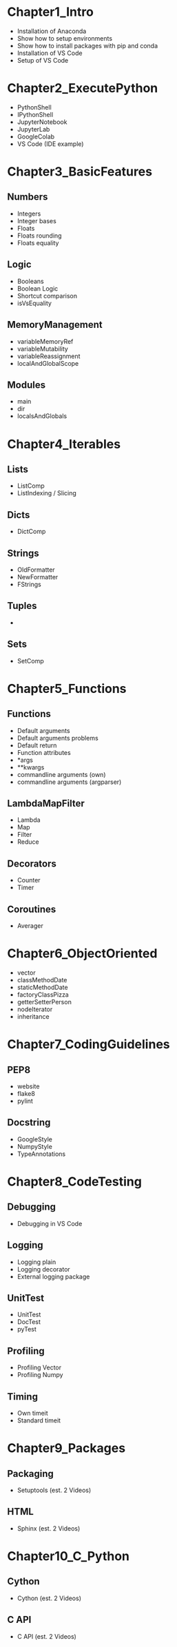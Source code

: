 # Chapter1_Intro
  - Installation of Anaconda
  - Show how to setup environments
  - Show how to install packages with pip and conda
  - Installation of VS Code
  - Setup of VS Code

# Chapter2_ExecutePython
  - PythonShell
  - IPythonShell
  - JupyterNotebook
  - JupyterLab
  - GoogleColab
  - VS Code (IDE example)

# Chapter3_BasicFeatures
## Numbers
  - Integers
  - Integer bases
  - Floats
  - Floats rounding
  - Floats equality
## Logic
  - Booleans
  - Boolean Logic
  - Shortcut comparison
  - isVsEquality
## MemoryManagement
  - variableMemoryRef
  - variableMutability
  - variableReassignment
  - localAndGlobalScope
## Modules
  - main
  - dir
  - localsAndGlobals

# Chapter4_Iterables
## Lists
  - ListComp
  - ListIndexing / Slicing
## Dicts
  - DictComp
## Strings
  - OldFormatter
  - NewFormatter
  - FStrings
## Tuples
  - 
## Sets
  - SetComp

# Chapter5_Functions
## Functions
  - Default arguments
  - Default arguments problems
  - Default return
  - Function attributes
  - *args
  - **kwargs
  - commandline arguments (own)
  - commandline arguments (argparser)
## LambdaMapFilter
  - Lambda
  - Map
  - Filter
  - Reduce 
## Decorators
  - Counter
  - Timer
## Coroutines
  - Averager

# Chapter6_ObjectOriented
  - vector
  - classMethodDate
  - staticMethodDate
  - factoryClassPizza
  - getterSetterPerson
  - nodeIterator
  - inheritance

# Chapter7_CodingGuidelines
## PEP8
  - website
  - flake8
  - pylint
## Docstring
  - GoogleStyle
  - NumpyStyle
  - TypeAnnotations

# Chapter8_CodeTesting
## Debugging
  - Debugging in VS Code
## Logging
  - Logging plain
  - Logging decorator
  - External logging package
## UnitTest
  - UnitTest
  - DocTest
  - pyTest
## Profiling
  - Profiling Vector
  - Profiling Numpy
## Timing
  - Own timeit
  - Standard timeit

# Chapter9_Packages
## Packaging
  - Setuptools (est. 2 Videos)
## HTML
  - Sphinx (est. 2 Videos)

# Chapter10_C_Python
## Cython
  - Cython (est. 2 Videos)
## C API
  - C API (est. 2 Videos)
